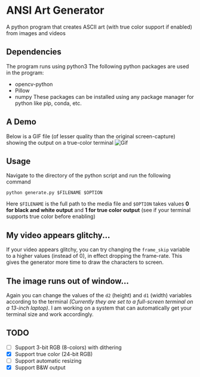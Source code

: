 # ANSI Art Generator
A python program that creates ASCII art (with true color support if enabled) from images and videos

## Dependencies
The program runs using python3
The following python packages are used in the program:
- opencv-python
- Pillow
- numpy
These packages can be installed using any package manager for python like pip, conda, etc.

## A Demo
Below is a GIF file (of lesser quality than the original screen-capture) showing the output on a true-color terminal
![Gif]()

## Usage
Navigate to the directory of the python script and run the following command
```shell
python generate.py $FILENAME $OPTION
```
Here `$FILENAME` is the full path to the media file and `$OPTION` takes values **0 for black and white output** and **1 for true color output** (see if your terminal supports true color before enabling)

## My video appears glitchy...
If your video appears glitchy, you can try changing the `frame_skip` variable to a higher values (instead of 0), in effect dropping the frame-rate. This gives the generator more time to draw the characters to screen.

## The image runs out of window...
Again you can change the values of the `d2` (height) and `d1` (width) variables according to the terminal *(Currently they are set to a full-screen terminal on a 13-inch laptop)*. I am working on a system that can automatically get your terminal size and work accordingly.

## TODO
- [ ] Support 3-bit RGB (8-colors) with dithering
- [x] Support true color (24-bit RGB)
- [ ] Support automatic resizing
- [x] Support B&W output
